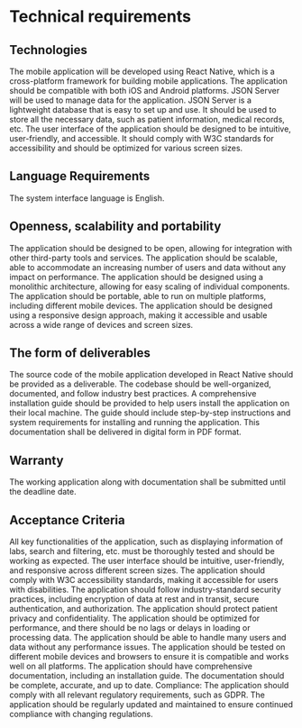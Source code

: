 # Technical requirements 

  

## Technologies 

The mobile application will be developed using React Native, which is a cross-platform framework for building mobile applications. The application should be compatible with both iOS and Android platforms. JSON Server will be used to manage data for the application. JSON Server is a lightweight database that is easy to set up and use. It should be used to store all the necessary data, such as patient information, medical records, etc. The user interface of the application should be designed to be intuitive, user-friendly, and accessible. It should comply with W3C standards for accessibility and should be optimized for various screen sizes.  

## Language Requirements 

The system interface language is English. 

## Openness, scalability and portability 

The application should be designed to be open, allowing for integration with other third-party tools and services. The application should be scalable, able to accommodate an increasing number of users and data without any impact on performance. The application should be designed using a monolithic architecture, allowing for easy scaling of individual components. The application should be portable, able to run on multiple platforms, including different mobile devices. The application should be designed using a responsive design approach, making it accessible and usable across a wide range of devices and screen sizes. 

## The form of deliverables 

The source code of the mobile application developed in React Native should be provided as a deliverable. The codebase should be well-organized, documented, and follow industry best practices. A comprehensive installation guide should be provided to help users install the application on their local machine. The guide should include step-by-step instructions and system requirements for installing and running the application. This documentation shall be delivered in digital form in PDF format. 

## Warranty 

The working application along with documentation shall be submitted until the deadline date. 

## Acceptance Criteria 

All key functionalities of the application, such as displaying information of labs, search and filtering, etc. must be thoroughly tested and should be working as expected. The user interface should be intuitive, user-friendly, and responsive across different screen sizes. The application should comply with W3C accessibility standards, making it accessible for users with disabilities. The application should follow industry-standard security practices, including encryption of data at rest and in transit, secure authentication, and authorization. The application should protect patient privacy and confidentiality.  The application should be optimized for performance, and there should be no lags or delays in loading or processing data. The application should be able to handle many users and data without any performance issues. The application should be tested on different mobile devices and browsers to ensure it is compatible and works well on all platforms. The application should have comprehensive documentation, including an installation guide. The documentation should be complete, accurate, and up to date. Compliance: The application should comply with all relevant regulatory requirements, such as GDPR. The application should be regularly updated and maintained to ensure continued compliance with changing regulations. 
